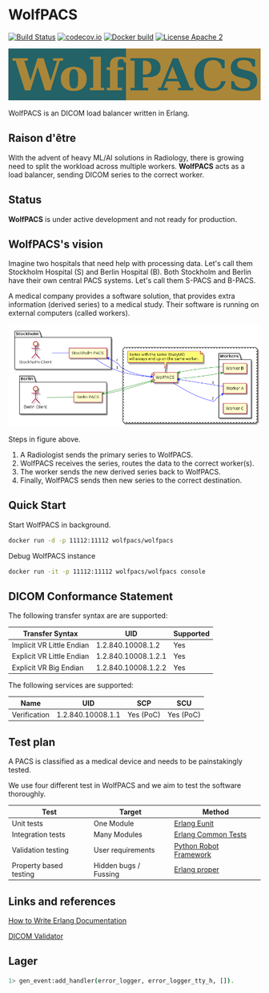 # WolfPACS

[![Build Status](https://travis-ci.org/wolfpacs/wolfpacs.svg?branch=master)](https://travis-ci.org/wolfpacs/wolfpacs)
[![codecov.io](https://codecov.io/gh/wolfpacs/wolfpacs/coverage.svg?branch=master)](https://codecov.io/gh/wolfpacs/wolfpacs?branch=master)
[![Docker build](https://img.shields.io/docker/cloud/build/wolfpacs/wolfpacs.svg?color=green)](https://hub.docker.com/r/wolfpacs/wolfpacs)
[![License Apache 2](https://img.shields.io/badge/License-Apache2-blue.svg)](https://www.apache.org/licenses/LICENSE-2.0)

![Logo](priv/logo.png)

WolfPACS is an DICOM load balancer written in Erlang.

## Raison d'être

With the advent of heavy ML/AI solutions in Radiology,
there is growing need to split the workload across multiple workers.
**WolfPACS** acts as a load balancer, sending DICOM series to the correct worker.

## Status

**WolfPACS** is under active development and not ready for production.

## WolfPACS's vision

Imagine two hospitals that need help with processing data.
Let's call them Stockholm Hospital (S) and Berlin Hospital (B).
Both Stockholm and Berlin have their own central PACS systems.
Let's call them S-PACS and B-PACS.

A medical company provides a software solution, that provides extra information
(derived series) to a medical study. Their software is running on external
computers (called workers).

![Logo](priv/dream1.png)

Steps in figure above.

1. A Radiologist sends the primary series to WolfPACS.
2. WolfPACS receives the series, routes the data to the correct worker(s).
3. The worker sends the new derived series back to WolfPACS.
4. Finally, WolfPACS sends then new series to the correct destination.

## Quick Start

Start WolfPACS in background.

```sh
docker run -d -p 11112:11112 wolfpacs/wolfpacs
```

Debug WolfPACS instance

```sh
docker run -it -p 11112:11112 wolfpacs/wolfpacs console
```

## DICOM Conformance Statement

The following transfer syntax are are supported:

| Transfer Syntax           | UID                 | Supported |
| ------------------------- | ------------------- | --------- |
| Implicit VR Little Endian | 1.2.840.10008.1.2   | Yes       |
| Explicit VR Little Endian | 1.2.840.10008.1.2.1 | Yes       |
| Explicit VR Big Endian    | 1.2.840.10008.1.2.2 | Yes       |

The following services are supported:

| Name         | UID               | SCP       | SCU       |
| ------------ | ----------------- | --------- | --------- |
| Verification | 1.2.840.10008.1.1 | Yes (PoC) | Yes (PoC) |

## Test plan

A PACS is classified as a medical device and needs to be painstakingly tested.

We use four different test in WolfPACS and we aim to test the software thoroughly.

| Test                   | Target                | Method                                                                           |
| ---------------------- | --------------------- | -------------------------------------------------------------------------------- |
| Unit tests             | One Module            | [Erlang Eunit](http://erlang.org/doc/apps/eunit/chapter.html)                    |
| Integration tests      | Many Modules          | [Erlang Common Tests](https://erlang.org/doc/apps/common_test/introduction.html) |
| Validation testing     | User requirements     | [Python Robot Framework](https://robotframework.org/)                            |
| Property based testing | Hidden bugs / Fussing | [Erlang proper](https://propertesting.com/)                                      |


## Links and references

[How to Write Erlang Documentation](https://docs.2600hz.com/dev/doc/engineering/erlang-documentation/)

[DICOM Validator](https://www.dclunie.com/dicom3tools/dciodvfy.html)

## Lager

```sh
1> gen_event:add_handler(error_logger, error_logger_tty_h, []).
```
